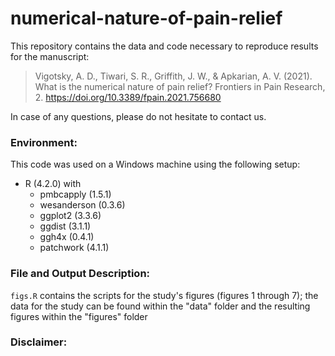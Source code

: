 # numerical-nature-of-pain-relief

This repository contains the data and code necessary to reproduce results for the manuscript:

> Vigotsky, A. D., Tiwari, S. R., Griffith, J. W., & Apkarian, A. V. (2021). What is the numerical nature of pain relief? Frontiers in Pain Research, 2. https://doi.org/10.3389/fpain.2021.756680 

In case of any questions, please do not hesitate to contact us.

### Environment:
This code was used on a Windows machine using the following setup:
- R (4.2.0) with
  - pmbcapply (1.5.1)
  - wesanderson (0.3.6)
  - ggplot2 (3.3.6)
  - ggdist (3.1.1)
  - ggh4x (0.4.1)
  - patchwork (4.1.1)

### File and Output Description:
`figs.R` contains the scripts for the study's figures (figures 1 through 7); the data for the study can be found within the "data" folder and the resulting figures within the "figures" folder

### Disclaimer:
